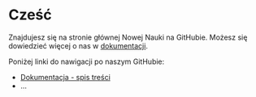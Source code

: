 # Cześć

Znajdujesz się na stronie głównej Nowej Nauki na GitHubie. Możesz się dowiedzieć więcej o nas w [dokumentacji](https://github.com/EdutieProject/Dokumentacja).

Poniżej linki do nawigacji po naszym GitHubie:
 - [Dokumentacja - spis treści](https://github.com/EdutieProject/Dokumentacja/blob/main/readme.md)
 - ...

